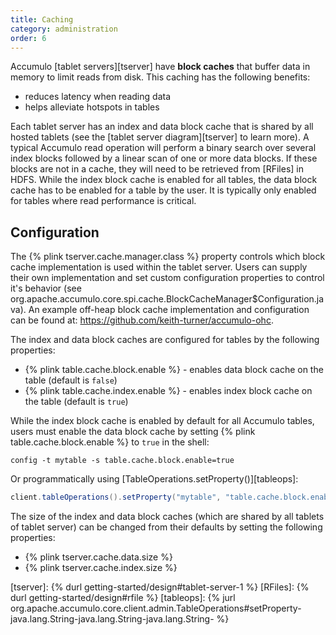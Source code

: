 ```yaml
---
title: Caching
category: administration
order: 6
---
```


Accumulo [tablet servers][tserver] have **block caches** that buffer data in memory to limit reads from disk.
This caching has the following benefits:

* reduces latency when reading data
* helps alleviate hotspots in tables

Each tablet server has an index and data block cache that is shared by all hosted tablets (see the [tablet server diagram][tserver]
to learn more). A typical Accumulo read operation will perform a binary search over several index blocks followed by a linear scan
of one or more data blocks. If these blocks are not in a cache, they will need to be retrieved from [RFiles] in HDFS. While the index
block cache is enabled for all tables, the data block cache has to be enabled for a table by the user. It is typically only enabled
for tables where read performance is critical.

## Configuration

The {% plink tserver.cache.manager.class %} property controls which block cache implementation is used within the tablet server. Users
can supply their own implementation and set custom configuration properties to control it's behavior (see org.apache.accumulo.core.spi.cache.BlockCacheManager$Configuration.java).
An example off-heap block cache implementation and configuration can be found at: https://github.com/keith-turner/accumulo-ohc.

The index and data block caches are configured for tables by the following properties:

* {% plink table.cache.block.enable %} - enables data block cache on the table (default is `false`)
* {% plink table.cache.index.enable %} - enables index block cache on the table (default is `true`)

While the index block cache is enabled by default for all Accumulo tables, users must enable the data block cache by
setting {% plink table.cache.block.enable %} to `true` in the shell:

    config -t mytable -s table.cache.block.enable=true

Or programmatically using [TableOperations.setProperty()][tableops]:

```java
client.tableOperations().setProperty("mytable", "table.cache.block.enable", "true");
```

The size of the index and data block caches (which are shared by all tablets of tablet server) can be changed from
their defaults by setting the following properties:

* {% plink tserver.cache.data.size %}
* {% plink tserver.cache.index.size %}

[tserver]: {% durl getting-started/design#tablet-server-1 %}
[RFiles]: {% durl getting-started/design#rfile %}
[tableops]: {% jurl org.apache.accumulo.core.client.admin.TableOperations#setProperty-java.lang.String-java.lang.String-java.lang.String- %}
